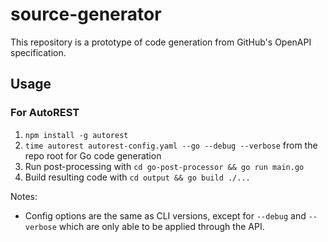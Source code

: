 # source-generator

This repository is a prototype of code generation from GitHub's OpenAPI specification.

## Usage

### For AutoREST

1. `npm install -g autorest`
1. `time autorest autorest-config.yaml --go --debug --verbose` from the repo root for Go code generation
1. Run post-processing with `cd go-post-processor && go run main.go`
1. Build resulting code with `cd output && go build ./...`

Notes:

- Config options are the same as CLI versions, except for `--debug` and `--verbose` which are only able to be applied through the API.
